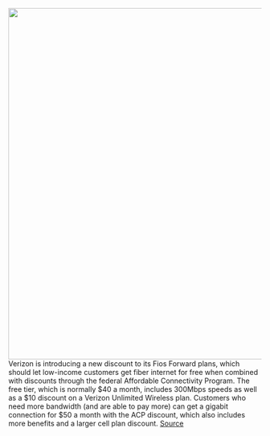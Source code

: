<img src='https://cdn.vox-cdn.com/thumbor/fxLaxBn01aKWXV17hIv1-pwhdM8=/0x0:2040x1360/1200x800/filters:focal(857x517:1183x843)/cdn.vox-cdn.com/uploads/chorus_image/image/70627228/acastro_200109_1777_verizon_0001.0.0.jpg' width='700px' /><br/>
Verizon is introducing a new discount to its Fios Forward plans, which should let low-income customers get fiber internet for free when combined with discounts through the federal Affordable Connectivity Program. The free tier, which is normally $40 a month, includes 300Mbps speeds as well as a $10 discount on a Verizon Unlimited Wireless plan. Customers who need more bandwidth (and are able to pay more) can get a gigabit connection for $50 a month with the ACP discount, which also includes more benefits and a larger cell plan discount.
<a href='https://www.theverge.com/2022/3/15/22979619/verizon-fios-affordable-connectivity-program-forward-internet'> Source <a/>